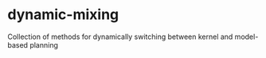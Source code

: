 # dynamic-mixing
Collection of methods for dynamically switching between kernel and model-based planning

